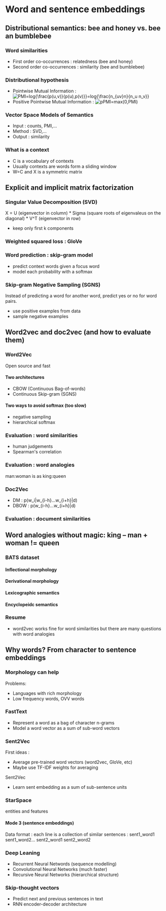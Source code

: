 # Word and sentence embeddings

## Distributional semantics: bee and honey vs. bee an bumblebee
### Word similarities
- First order co-occurrences : relatedness (bee and honey)
- Second order co-occurrences : similarity (bee and bumblebee)
### Distributional hypothesis
- Pointwise Mutual Information : 
![PMI=log{\frac{p(u,v)}{p(u),p(v)}}=log{\frac{n_{uv}n}{n_u n_v}}](https://render.githubusercontent.com/render/math?math=PMI%3Dlog%7B%5Cfrac%7Bp(u%2Cv)%7D%7Bp(u)%2Cp(v)%7D%7D%3Dlog%7B%5Cfrac%7Bn_%7Buv%7Dn%7D%7Bn_u%20n_v%7D%7D)
- Positive Pointwise Mutual Information :
![pPMI=max(0,PMI)](https://render.githubusercontent.com/render/math?math=pPMI%3Dmax(0%2CPMI))
### Vector Space Models of Semantics
- Input : counts, PMI,...
- Method : SVD,...
- Output : similarity
### What is a context
- C is a vocabulary of contexts
- Usually contexts are words form a sliding window
- W=C and X is a symmetric matrix

## Explicit and implicit matrix factorization
### Singular Value Decomposition (SVD)
X = U (eigenvector in column) * Sigma (square roots of eigenvaleus on the diagonal) * V^T (eigenvector in row)
- keep only first k components
### Weighted squared loss : GloVe
### Word prediction : skip-gram model
- predict context words given a focus word
- model each probability with a softmax
### Skip-gram Negative Sampling (SGNS)
Instead of predicting a word for another word, predict yes or no for word pairs.
- use positive examples from data
- sample negative examples

## Word2vec and doc2vec (and how to evaluate them)
### Word2Vec
Open source and fast
#### Two architectures
- CBOW (Continuous Bag-of-words)
- Continuous Skip-gram (SGNS)
#### Two ways to avoid softmax (too slow)
- negative sampling
- hierarchical softmax
### Evaluation : word similarities
- human judgements
- Spearman's correlation
### Evaluation : word analogies
man:woman is as king:queen
### Doc2Vec
- DM : p(w_i|w_{i-h}...w_{i+h}|d)
- DBOW : p(w_{i-h}...w_{i+h}|d)
### Evaluation : document similarities

## Word analogies without magic: king – man + woman != queen
### BATS dataset
#### Inflectional morphology
#### Derivational morphology
#### Lexicographic semantics
#### Encyclopeidc semantics
### Resume
- word2vec works fine for word similarities but there are many questions with word analogies

## Why words? From character to sentence embeddings
### Morphology can help
Problems:
- Languages with rich morphology
- Low frequency words, OVV words
### FastText
- Represent a word as a bag of character n-grams
- Model a word vector as a sum of sub-word vectors
### Sent2Vec
First ideas :
- Average pre-trained word vectors (word2vec, GloVe, etc)
- Maybe use TF-IDF weights for averaging

Sent2Vec
- Learn sent embedding as a sum of sub-sentence units
### StarSpace
entities and features
#### Mode 3 (sentence embeddings)
Data format : each line is a collection of similar sentences : sent1_word1 sent1_word2...<tab> sent2_word1 sent2_word2
  
### Deep Leaning
- Recurrent Neural Networds (sequence modelling)
- Convolutional Neural Networks (much faster)
- Recursive Neural Networks (hierarchical structure)
### Skip-thought vectors
- Predict next and previous sentences in text
- RNN encoder-decoder architecture

